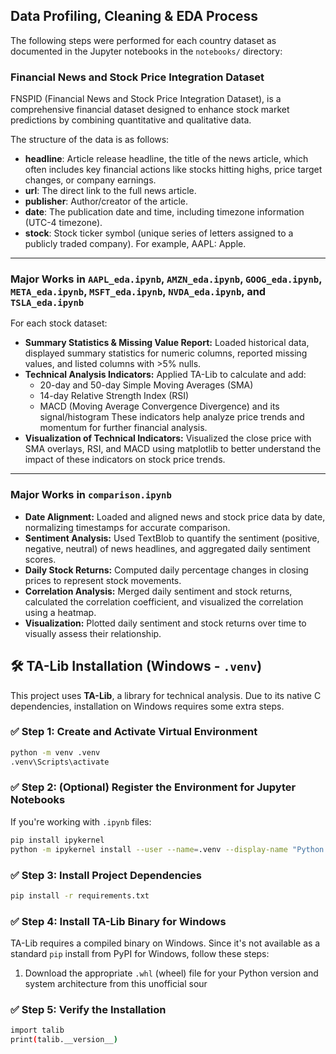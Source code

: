 ## Data Profiling, Cleaning & EDA Process

The following steps were performed for each country dataset as documented in the Jupyter notebooks in the `notebooks/` directory:

### Financial News and Stock Price Integration Dataset
FNSPID (Financial News and Stock Price Integration Dataset), is a comprehensive financial dataset designed to enhance stock market predictions by combining quantitative and qualitative data.

The structure of the data is as follows:

- **headline**: Article release headline, the title of the news article, which often includes key financial actions like stocks hitting highs, price target changes, or company earnings.
- **url**: The direct link to the full news article.
- **publisher**: Author/creator of the article.
- **date**: The publication date and time, including timezone information (UTC-4 timezone).
- **stock**: Stock ticker symbol (unique series of letters assigned to a publicly traded company). For example, AAPL: Apple.

---


### Major Works in `AAPL_eda.ipynb`, `AMZN_eda.ipynb`, `GOOG_eda.ipynb`, `META_eda.ipynb`, `MSFT_eda.ipynb`, `NVDA_eda.ipynb`, and `TSLA_eda.ipynb`

For each stock dataset:

- **Summary Statistics & Missing Value Report:** Loaded historical data, displayed summary statistics for numeric columns, reported missing values, and listed columns with >5% nulls.
- **Technical Analysis Indicators:** Applied TA-Lib to calculate and add:
  - 20-day and 50-day Simple Moving Averages (SMA)
  - 14-day Relative Strength Index (RSI)
  - MACD (Moving Average Convergence Divergence) and its signal/histogram
  These indicators help analyze price trends and momentum for further financial analysis.
- **Visualization of Technical Indicators:** Visualized the close price with SMA overlays, RSI, and MACD using matplotlib to better understand the impact of these indicators on stock price trends.

---

### Major Works in `comparison.ipynb`

- **Date Alignment:** Loaded and aligned news and stock price data by date, normalizing timestamps for accurate comparison.
- **Sentiment Analysis:** Used TextBlob to quantify the sentiment (positive, negative, neutral) of news headlines, and aggregated daily sentiment scores.
- **Daily Stock Returns:** Computed daily percentage changes in closing prices to represent stock movements.
- **Correlation Analysis:** Merged daily sentiment and stock returns, calculated the correlation coefficient, and visualized the correlation using a heatmap.
- **Visualization:** Plotted daily sentiment and stock returns over time to visually assess their relationship.

## 🛠️ TA-Lib Installation (Windows - `.venv`)

This project uses **TA-Lib**, a library for technical analysis. Due to its native C dependencies, installation on Windows requires some extra steps.


### ✅ Step 1: Create and Activate Virtual Environment
```bash
python -m venv .venv
.venv\Scripts\activate
```

### ✅ Step 2: (Optional) Register the Environment for Jupyter Notebooks

If you're working with `.ipynb` files:

```bash
pip install ipykernel
python -m ipykernel install --user --name=.venv --display-name "Python (.venv)"
```

### ✅ Step 3:  Install Project Dependencies
```bash
pip install -r requirements.txt
```


### ✅ Step 4: Install TA-Lib Binary for Windows

TA-Lib requires a compiled binary on Windows. Since it's not available as a standard `pip` install from PyPI for Windows, follow these steps:

1. Download the appropriate `.whl` (wheel) file for your Python version and system architecture from this unofficial sour

### ✅ Step 5:  Verify the Installation
```bash
import talib
print(talib.__version__)
```

